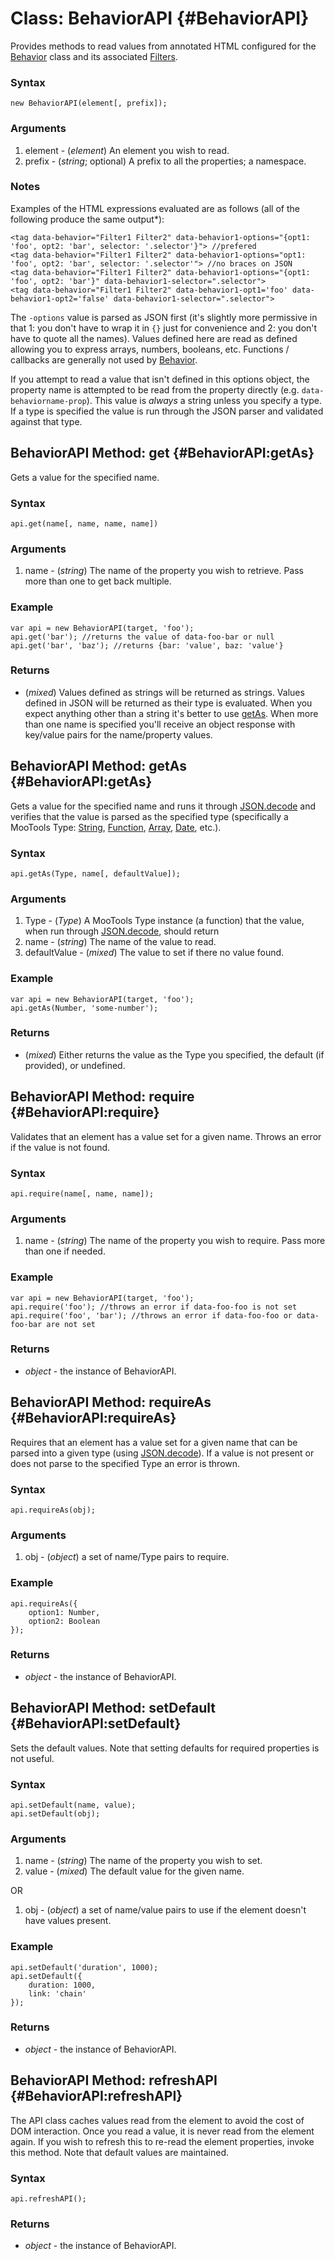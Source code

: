 Class: BehaviorAPI {#BehaviorAPI}
==========================

Provides methods to read values from annotated HTML configured for the [Behavior][] class and its associated [Filters](Behavior.md#Behavior.Filter).

### Syntax

	new BehaviorAPI(element[, prefix]);

### Arguments

1. element - (*element*) An element you wish to read.
2. prefix - (*string*; optional) A prefix to all the properties; a namespace.

### Notes

Examples of the HTML expressions evaluated are as follows (all of the following produce the same output*):

	<tag data-behavior="Filter1 Filter2" data-behavior1-options="{opt1: 'foo', opt2: 'bar', selector: '.selector'}"> //prefered
	<tag data-behavior="Filter1 Filter2" data-behavior1-options="opt1: 'foo', opt2: 'bar', selector: '.selector'"> //no braces on JSON
	<tag data-behavior="Filter1 Filter2" data-behavior1-options="{opt1: 'foo', opt2: 'bar'}" data-behavior1-selector=".selector">
	<tag data-behavior="Filter1 Filter2" data-behavior1-opt1='foo' data-behavior1-opt2='false' data-behavior1-selector=".selector">

The `-options` value is parsed as JSON first (it's slightly more permissive in that 1: you don't have to wrap it in `{}` just for convenience and 2: you don't have to quote all the names). Values defined here are read as defined allowing you to express arrays, numbers, booleans, etc. Functions / callbacks are generally not used by [Behavior][].

If you attempt to read a value that isn't defined in this options object, the property name is attempted to be read from the property directly (e.g. `data-behaviorname-prop`). This value is *always* a string unless you specify a type. If a type is specified the value is run through the JSON parser and validated against that type.

BehaviorAPI Method: get {#BehaviorAPI:getAs}
------------------------------------------

Gets a value for the specified name.

### Syntax

	api.get(name[, name, name, name])

### Arguments

1. name - (*string*) The name of the property you wish to retrieve. Pass more than one to get back multiple.

### Example

	var api = new BehaviorAPI(target, 'foo');
	api.get('bar'); //returns the value of data-foo-bar or null
	api.get('bar', 'baz'); //returns {bar: 'value', baz: 'value'}

### Returns

* (*mixed*) Values defined as strings will be returned as strings. Values defined in JSON will be returned as their
  type is evaluated. When you expect anything other than a string it's better to use [getAs](#BehaviorAPI:getAs).
  When more than one name is specified you'll receive an object response with key/value pairs for the name/property values.

BehaviorAPI Method: getAs {#BehaviorAPI:getAs}
------------------------------------------

Gets a value for the specified name and runs it through [JSON.decode][] and verifies that the value is parsed as the specified type (specifically a MooTools Type: [String](http://mootools.net/docs/core/Types/String), [Function](http://mootools.net/docs/core/Types/Function), [Array](http://mootools.net/docs/core/Types/Array), [Date](http://mootools.net/docs/more/Types/Date), etc.).

### Syntax

	api.getAs(Type, name[, defaultValue]);

### Arguments

1. Type - (*Type*) A MooTools Type instance (a function) that the value, when run through [JSON.decode][], should return
2. name - (*string*) The name of the value to read.
3. defaultValue - (*mixed*) The value to set if there no value found.

### Example

	var api = new BehaviorAPI(target, 'foo');
	api.getAs(Number, 'some-number');

### Returns

* (*mixed*) Either returns the value as the Type you specified, the default (if provided), or undefined.

BehaviorAPI Method: require {#BehaviorAPI:require}
------------------------------------------

Validates that an element has a value set for a given name. Throws an error if the value is not found.

### Syntax

	api.require(name[, name, name]);

### Arguments

1. name - (*string*) The name of the property you wish to require. Pass more than one if needed.

### Example

	var api = new BehaviorAPI(target, 'foo');
	api.require('foo'); //throws an error if data-foo-foo is not set
	api.require('foo', 'bar'); //throws an error if data-foo-foo or data-foo-bar are not set

### Returns

* *object* - the instance of BehaviorAPI.

BehaviorAPI Method: requireAs {#BehaviorAPI:requireAs}
------------------------------------------

Requires that an element has a value set for a given name that can be parsed into a given type (using [JSON.decode][]). If a value is not present or does not parse to the specified Type an error is thrown.

### Syntax

	api.requireAs(obj);

### Arguments

1. obj - (*object*) a set of name/Type pairs to require.

### Example

	api.requireAs({
		option1: Number,
		option2: Boolean
	});

### Returns

* *object* - the instance of BehaviorAPI.

BehaviorAPI Method: setDefault {#BehaviorAPI:setDefault}
------------------------------------------

Sets the default values. Note that setting defaults for required properties is not useful.

### Syntax

	api.setDefault(name, value);
	api.setDefault(obj);

### Arguments

1. name - (*string*) The name of the property you wish to set.
2. value - (*mixed*) The default value for the given name.

OR

1. obj - (*object*) a set of name/value pairs to use if the element doesn't have values present.

### Example

	api.setDefault('duration', 1000);
	api.setDefault({
		duration: 1000,
		link: 'chain'
	});

### Returns

* *object* - the instance of BehaviorAPI.

BehaviorAPI Method: refreshAPI {#BehaviorAPI:refreshAPI}
------------------------------------------

The API class caches values read from the element to avoid the cost of DOM interaction. Once you read a value, it is never read from the element again. If you wish to refresh this to re-read the element properties, invoke this method. Note that default values are maintained.

### Syntax

	api.refreshAPI();

### Returns

* *object* - the instance of BehaviorAPI.

[Behavior]: Behavior.md
[JSON.decode]: http://mootools.net/docs/core/Utilities/JSON#JSON:decode